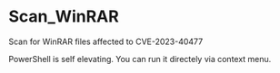 # Scan_WinRAR
Scan for WinRAR files affected to CVE-2023-40477

PowerShell is self elevating. You can run it directely via context menu.